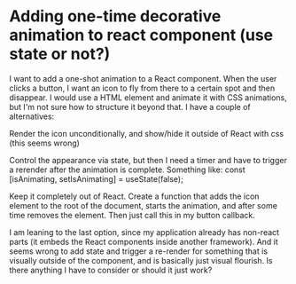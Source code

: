 
# Adding one-time decorative animation to react component (use state or not?)

I want to add a one-shot animation to a React component. When the user clicks a button, I want an icon to fly from there to a certain spot and then disappear. I would use a HTML element and animate it with CSS animations, but I'm not sure how to structure it beyond that.
I have a couple of alternatives:

Render the icon unconditionally, and show/hide it outside of React with css (this seems wrong)

Control the appearance via state, but then I need a timer and have to trigger a rerender after the animation is complete. Something like:
const [isAnimating, setIsAnimating] = useState(false);


Keep it completely out of React. Create a function that adds the icon element to the root of the document, starts the animation, and after some time removes the element. Then just call this in my button callback.


I am leaning to the last option, since my application already has non-react parts (it embeds the React components inside another framework). And it seems wrong to add state and trigger a re-render for something that is visually outside of the component, and is basically just visual flourish. Is there anything I have to consider or should it just work?

        
